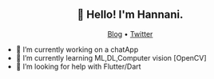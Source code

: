 <h2 align="center">👋 Hello! I'm Hannani.</h2>
<p align="center">
  <a href="https://hannani.herokuapp.com/">Blog</a> •
  <a href="https://twitter.com/Mohamed_Hanani4">Twitter</a>
</p>


- 🔭 I’m currently working on a chatApp
- 🌱 I’m currently learning ML,DL,Computer vision [OpenCV]
- 🤔 I’m looking for help with Flutter/Dart
<!--
- 💬 Ask me about Python/
- 📫 How to reach me: ...
- 👯 I’m looking to collaborate on ...
- 😄 Pronouns: ...
- ⚡ Fun fact: ...
-->

